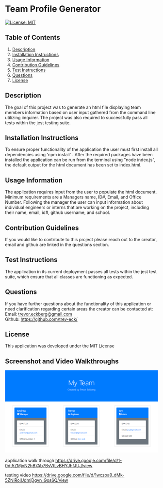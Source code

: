 # Team Profile Generator

[![License: MIT](https://img.shields.io/badge/License-MIT-yellow.svg)](https://opensource.org/licenses/MIT)

## Table of Contents
    
1. [Description](##description)
2. [Installation Instructions](##installation-instructions)
3. [Usage Information](##usage-information)
4. [Contribution Guidelines](##contribution-guidelines)
5. [Test Instructions](##test-instructions)
6. [Questions](##questions)
7. [License](##license)
    
    
    
## Description
The goal of this project was to generate an html file displaying team members information based on user input gathered from the command line utilizing iinquirer. The project was also required to successfully pass all tests within the jest testing suite.
    
## Installation Instructions
To ensure proper functionality of the application the user must first install all dependencies using 'npm install' . After the required packages have been installed the application can be run from the terminal using "node index.js", the default output for the html document has been set to index.html.
    
## Usage Information
The application requires input from the user to populate the html document. Minimum requirements are a Managers name, ID#, Email, and Office Number. Following the manager the user can input information about individual engineers or interns that are working on the project, including their name, email, id#, github username, and school.
    
## Contribution Guidelines
If you would like to contribute to this project please reach out to the creator, email and github are linked in the questions section.
    
## Test Instructions
The application in its current deployment passes all tests within the jest test suite, which ensure that all classes are functioning as expected.
    
## Questions
If you have further questions about the functionality of this application or need clarification regarding certain areas the creator can be contacted at:<br>
Email: trevor.eckberg@gmail.com <br>
Github: https://github.com/trev-eck/
    
## License
This application was developed under the MIT License
    
## Screenshot and Video Walkthroughs

![screenshot of generated html webpage](./images/screenshot.png)

application walk through
https://drive.google.com/file/d/1-0dt5ZMjvN2hB7Ab7BsVtLvBHYJhfJUJ/view

testing video
https://drive.google.com/file/d/1wczoa9_dMk-5ZNiRolUdmjDgvn_Gos6Q/view